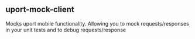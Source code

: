 ## uport-mock-client 

Mocks uport mobile functionality. Allowing you to mock requests/responses in your unit tests and to debug requests/response
